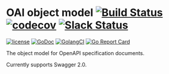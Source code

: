 # OAI object model [![Build Status](https://travis-ci.org/Turing-Chu/spec.svg?branch=master)](https://travis-ci.org/Turing-Chu/spec) [![codecov](https://codecov.io/gh/Turing-Chu/spec/branch/master/graph/badge.svg)](https://codecov.io/gh/Turing-Chu/spec) [![Slack Status](https://slackin.goswagger.io/badge.svg)](https://slackin.goswagger.io)

[![license](http://img.shields.io/badge/license-Apache%20v2-orange.svg)](https://raw.githubusercontent.com/Turing-Chu/spec/master/LICENSE)
[![GoDoc](https://godoc.org/github.com/Turing-Chu/spec?status.svg)](http://godoc.org/github.com/Turing-Chu/spec)
[![GolangCI](https://golangci.com/badges/github.com/Turing-Chu/spec.svg)](https://golangci.com)
[![Go Report Card](https://goreportcard.com/badge/github.com/Turing-Chu/spec)](https://goreportcard.com/report/github.com/Turing-Chu/spec)

The object model for OpenAPI specification documents.

Currently supports Swagger 2.0.
